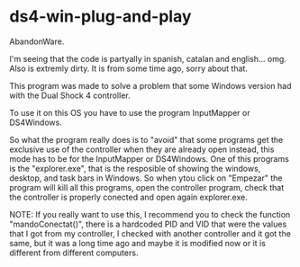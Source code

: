 # ds4-win-plug-and-play
AbandonWare.

I'm seeing that the code is partyally in spanish, catalan and english... omg. Also is extremly dirty. It is from some time ago, sorry about that.

This program was made to solve a problem that some Windows version had with the Dual Shock 4 controller.

To use it on this OS you have to use the program InputMapper or DS4Windows.

So what the program really does is to "avoid" that some programs get the exclusive use of the controller when they are already open instead, this mode has to be for the InputMapper or DS4Windows. One of this programs is the "explorer.exe", that is the resposible of showing the windows, desktop, and task bars in Windows. So when ytou click on "Empezar" the program will kill all this programs, open the controller program, check that the controller is properly conected and open again explorer.exe.

NOTE: If you really want to use this, I recommend you to check the function "mandoConectat()", there is a hardcoded PID and VID that were the values that I got from my controller, I checked with another controller and it got the same, but it was a long time ago and maybe it is modified now or it is different from different computers.

